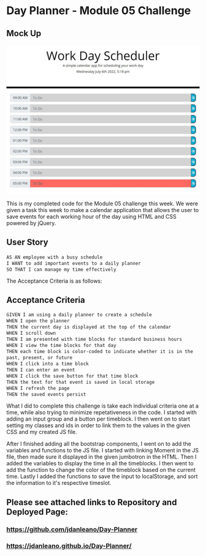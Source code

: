 # Day Planner - Module 05 Challenge

## Mock Up

![This is a screenshot of my planner](./Assets/screenshot.jpg)

This is my completed code for the Module 05 challenge this week. We were given a task this week to make a calendar application that allows the user to save events for each working hour of the day using HTML and CSS powered by jQuery.

## User Story

```
AS AN employee with a busy schedule
I WANT to add important events to a daily planner
SO THAT I can manage my time effectively
```

The Acceptance Criteria is as follows:

## Acceptance Criteria

```
GIVEN I am using a daily planner to create a schedule
WHEN I open the planner
THEN the current day is displayed at the top of the calendar
WHEN I scroll down
THEN I am presented with time blocks for standard business hours
WHEN I view the time blocks for that day
THEN each time block is color-coded to indicate whether it is in the past, present, or future
WHEN I click into a time block
THEN I can enter an event
WHEN I click the save button for that time block
THEN the text for that event is saved in local storage
WHEN I refresh the page
THEN the saved events persist
```

What I did to complete this challenge is take each individual criteria one at a time, while also trying to minimize repetativeness in the code. I started with adding an input group and a button per timeblock. I then went on to start setting my classes and ids in order to link them to the values in the given CSS and my created JS file.

After I finished adding all the bootstrap components, I went on to add the variables and functions to the JS file. I started with linking Moment in the JS file, then made sure it displayed in the given jumbotron in the HTML. Then I added the variables to display the time in all the timeblocks. I then went to add the function to change the color of the timeblock based on the current time. Lastly I added the functions to save the input to localStorage, and sort the information to it's respective timeslot.


## Please see attached links to Repository and Deployed Page:
### https://github.com/jdanleano/Day-Planner
### https://jdanleano.github.io/Day-Planner/
